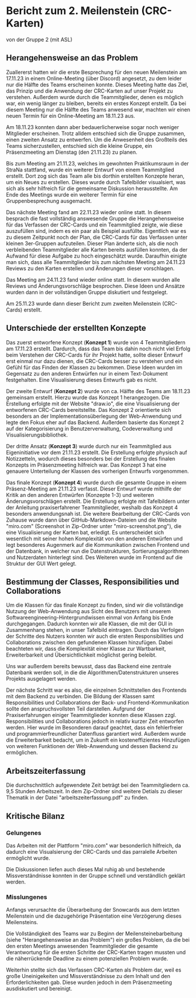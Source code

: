 # Bericht zum 2. Meilenstein (CRC-Karten)
von der Gruppe 2 (mit ASL)

## Herangehensweise an das Problem
<p>Zuallererst hatten wir die erste Besprechung für den neuen Meilenstein am 17.11.23 in einem Online-Meeting (über Discord) angesetzt, zu dem leider nur die Hälfte des Teams erscheinen konnte. Dieses Meeting hatte das Ziel, das Prinzip und die Anwendung der CRC-Karten auf unser Projekt zu verstehen. Außerdem wurde durch die Teammitglieder, denen es möglich war, ein wenig länger zu bleiben, bereits ein erstes Konzept erstellt. Da bei diesem Meeting nur die Hälfte des Teams anwesend war, machten wir einen neuen Termin für ein Online-Meeting am 18.11.23 aus.</p>
<p>Am 18.11.23 konnten dann aber bedauerlicherweise sogar noch weniger Mitglieder erscheinen. Trotz alldem entschied sich die Gruppe zusammen, einen zweiten Ansatz zu entwerfen. Um die Anwesenheit des Großteils des Teams sicherzustellen, entschied sich die kleine Gruppe, ein Präsenzmeeting am Dienstag (den 21.11.23) zu planen.</p>
<p>Bis zum Meeting am 21.11.23, welches im gewohnten Praktikumsraum in der StraNa stattfand, wurde ein weiterer Entwurf von einem Teammitglied erstellt. Dort zog sich das Team alle bis dorthin erstellten Konzepte heran, um ein Neues zu erstellen. Dieses wurde durch Tafelbilder visualsiert, was sich als sehr hilfreich für die gemeinsame Diskussion herausstellte. Am Ende des Meetings wurde ein weiterer Termin für eine Gruppenbesprechung ausgemacht.</p>
<p>Das nächste Meeting fand am 22.11.23 wieder online statt. In diesem besprach die fast vollständig answesende Gruppe die Herangehensweise für das Verfassen der CRC-Cards und ein Teammitglied zeigte, wie diese auszufüllen sind, indem es ein paar als Beispiel ausfüllte. Eigentlich war es zu diesem Zeitpunkt noch der Plan, die CRC-Cards für das Verfassen unter kleinen 3er-Gruppen aufzuteilen. Dieser Plan änderte sich, als die noch verbleibenden Teammitglieder alle Karten bereits ausfüllen konnten, da der Aufwand für diese Aufgabe zu hoch eingeschätzt wurde. Daraufhin einigte man sich, dass alle Teammitglieder bis zum nächsten Meeting am 24.11.23 Reviews zu den Karten erstellen und Änderungen dieser vorschlagen.</p>
<p>Das Meeting am 24.11.23 fand wieder online statt. In diesem wurden alle Reviews und Änderungsvorschläge besprochen. Diese Ideen und Ansätze wurden dann in der vollständigen Gruppe diskutiert und festgelegt.</p>
<p>Am 25.11.23 wurde dann dieser Bericht zum zweiten Meilenstein (CRC-Cards) erstellt.</p>

## Unterschiede der erstellten Konzepte
<p>Das zuerst entworfene Konzept (<b>Konzept 1</b>) wurde von 4 Teammitgliedern am 17.11.23 erstellt. Dardurch, dass das Team bis dahin noch nicht viel Erfolg beim Verstehen der CRC-Cards für ihr Projekt hatte, sollte dieser Entwurf erst einmal nur dazu dienen, die CRC-Cards besser zu verstehen und ein Gefühl für das Finden der Klassen zu bekommen. Diese Ideen wurden im Gegensatz zu den anderen Entwürfen nur in einem Text-Dokument festgehalten. Eine Visualisierung dieses Entwurfs gab es nicht.</p>
<p>Der zweite Entwurf (<b>Konzept 2</b>) wurde von ca. Hälfte des Teams am 18.11.23 gemeinsam erstellt. Hierzu wurde das Konzept 1 herangezogen. Die Erstellung erfolgte mit der Website "draw.io", die eine Visualisierung der entworfenen CRC-Cards bereitstellte. Das Konzept 2 orientierte sich besonders an der Implementationsüberlegung der Web-Anwendung und legte den Fokus eher auf das Backend. Außerdem basierte das Konzept 2 auf der Kategorisierung in Benutzerverwaltung, Codeverwaltung und Visualisierungsbibliothek.</p>
<p>Der dritte Ansatz (<b>Konzept 3</b>) wurde durch nur ein Teammitglied aus Eigeninitiative vor dem 21.11.23 erstellt. Die Erstellung erfolgte physisch auf Notizzetteln, wodurch dieses besonders bei der Erstellung des finalen Konzepts im Präsenzmeeting hilfreich war. Das Konzept 3 hat eine genauere Unterteilung der Klassen des vorherigen Entwurfs vorgenommen.</p>
<p>Das finale Konzept (<b>Konzept 4</b>) wurde durch die gesamte Gruppe in einem Präsenz-Meeting am 21.11.23 verfasst. Dieser Entwurf wurde mithilfe der Kritik an den anderen Entwürfen (Konzepte 1-3) und weiteren Änderungsvorschlägen erstellt. Die Erstellung erfolgte mit Tafelbildern unter der Anleitung praxiserfahrener Teammitglieder, weshalb das Konzept 4 besonders anwendungsnah ist. Die weitere Bearbeitung der CRC-Cards von Zuhause wurde dann über GitHub-Markdown-Dateien und die Website "miro.com" (Screenshot in Zip-Ordner unter "miro-screenshot.png"), die eine Visualisierung der Karten bat, erledigt. Es unterscheidet sich wesentlich mit seiner hohen Komplexität von den anderen Entwürfen und legt besonderes Augenmerk auf die Kommunikation zwischen Frontend und der Datenbank, in welcher nun die Datenstrukturen, Sortierungsalgorithmen und Nutzerdaten hinterlegt sind. Des Weiteren wurde im Frontend auf die Struktur der GUI Wert gelegt.</p>

## Bestimmung der Classes, Responsibilities und Collaborations
<p>Um die Klassen für das finale Konzept zu finden, sind wir die vollständige Nutzung der Web-Anwendung aus Sicht des Benutzers mit unserem Softwareengineering-Hintergrundwissen einmal von Anfang bis Ende durchgegangen. Dadurch konnten wir alle Klassen, die mit der GUI in Zusammenhang stehen, in unser Tafelbild eintragen. Durch das Verfolgen der Schritte des Nutzers konnten wir auch die ersten Responsibilities und Collaborations zwischen den gefundenen Klassen hinzufügen. Dabei beachteten wir, dass die Komplexität einer Klasse zur Wartbarkeit, Erweiterbarkeit und Übersichtlichkeit möglichst gering beleibt.</p>
<p>Uns war außerdem bereits bewusst, dass das Backend eine zentrale Datenbank werden soll, in die die Algorithmen/Datenstrukturen unseres Projekts ausgelagert werden.</p>
<p>Der nächste Schritt war es also, die einzelnen Schnittstellen des Frontends mit dem Backend zu verbinden. Die Bildung der Klassen samt Responsibilities und Collaborations der Back- und Frontend-Kommunikation sollte den anspruchsvollsten Teil darstellen. Aufgrund der Praxiserfahrungen einiger Teammitglieder konnten diese Klassen zzgl. Responsibilities und Collaborations jedoch in relativ kurzer Zeit entworfen werden. Hier wurde im Besonderen darauf geachtet, dass ein fehlerfreier und programmierfreundlicher Datenfluss garantiert wird. Außerdem wurde die Erweiterbarkeit bedacht, um in Zukunft ein kosteneffizientes Hinzufügen von weiteren Funktionen der Web-Anwendung und dessen Backend zu ermöglichen.</p>

## Arbeitszeiterfassung
Die durchschnittlich aufgewendete Zeit beträgt bei den Teammitgliedern ca. 9,5 Stunden Arbeitszeit. In dem Zip-Ordner sind weitere Detials zu dieser Thematik in der Datei "arbeitszeiterfassung.pdf" zu finden.

## Kritische Bilanz
### Gelungenes
<p>Das Arbeiten mit der Plattform "miro.com" war besonderlich hilfreich, da dadurch eine Visualsierung der CRC-Cards und das parralelle Arbeiten ermöglicht wurde.</p>
<p>Die Diskussionen liefen auch dieses Mal ruhig ab und bestehende Missverständnisse konnten in der Gruppe schnell und verständlich geklärt werden.</p>


### Misslungenes
<p>Anfangs verursachte die Überarbeitung der Snowcards aus dem letzten Meilenstein und die dazugehörige Präsentation eine Verzögerung dieses Meilensteins.</p>
<p>Die Vollständigkeit des Teams war zu Beginn der Meilensteinebarbeitung (siehe "Herangehensweise an das Problem") ein großes Problem, da die bei den ersten Meetings anwesenden Teammitglieder die gesamte Verantwortung für die ersten Schritte der CRC-Karten tragen mussten und die näherrückende Deadline zu einem potenziellen Problem wurde.</p>
<p>Weiterhin stellte sich das Verfassen CRC-Karten als Problem dar, weil es große Uneinigekeiten und Missverständnisse zu dem Inhalt und den Erforderlichkeiten gab. Diese wurden jedoch in dem Präsenzmeeting ausdiskutiert und bereinigt.</p>